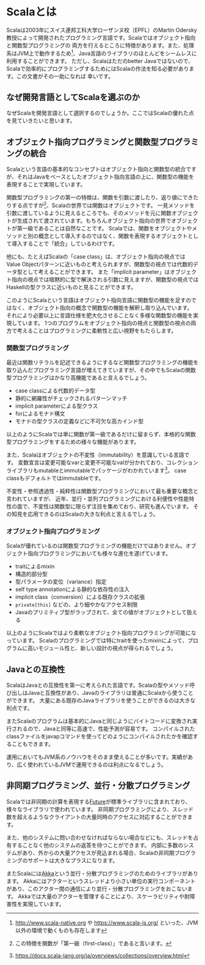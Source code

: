 # Scalaとは

Scalaは2003年にスイス連邦工科大学ローザンヌ校（EPFL）のMartin Odersky教授によって開発されたプログラミング言語です。Scalaではオブジェクト指向と関数型プログラミングの
両方を行えるところに特徴があります。また、処理系はJVM上で動作するため[^not_only_jvm]、Java言語のライブラリのほとんどをシームレスに利用することができます。
ただし、Scalaはただのbetter Javaではないので、Scalaで効率的にプログラミングするためにはScalaの作法を知る必要があります。この文書がその一助になれば
幸いです。

## なぜ開発言語としてScalaを選ぶのか

なぜScalaを開発言語として選択するのでしょうか。ここではScalaの優れた点を見ていきたいと思います。

## オブジェクト指向プログラミングと関数型プログラミングの統合

Scalaという言語の基本的なコンセプトはオブジェクト指向と関数型の統合ですが、それはJavaをベースとしたオブジェクト指向言語の上に、関数型の機能を表現することで実現しています。

関数型プログラミングの第一の特徴は、関数を引数に渡したり、返り値にできたりする点ですが[^first_class]、Scalaの世界では関数はオブジェクトです。
一見メソッドを引数に渡しているように見えるところでも、そのメソッドを元に関数オブジェクトが生成されて渡されています。もちろんオブジェクト指向の世界でオブジェクトが第一級であることは自然なことです。
Scalaでは、関数をオブジェクトやメソッドと別の概念として導入するのではなく、関数を表現するオブジェクトとして導入することで「統合」しているわけです。

他にも、たとえばScalaの「case class」は、オブジェクト指向の視点ではValue Objectパターンに近いものと考えられますが、関数型の視点では代数的データ型として考えることができます。
また「implicit parameter」はオブジェクト指向の視点では暗黙的に型で解決される引数に見えますが、関数型の視点ではHaskellの型クラスに近いものと見ることができます。

このようにScalaという言語はオブジェクト指向言語に関数型の機能を足すのではなく、オブジェクト指向の概念で関数型の機能を解釈し取り込んでいます。
それにより必要以上に言語仕様を肥大化させることなく多様な関数型の機能を実現しています。
1つのプログラムをオブジェクト指向の視点と関数型の視点の両方で考えることはプログラミングに柔軟性と広い視野をもたらします。

### 関数型プログラミング

最近は関数リテラルを記述できるようにするなど関数型プログラミングの機能を取り込んだプログラミング言語が増えてきていますが、その中でもScalaの関数型プログラミングはかなり高機能であると言えるでしょう。

- case classによる代数的データ型
- 静的に網羅性がチェックされるパターンマッチ
- implicit parameterによる型クラス
- forによるモナド構文
- モナドの型クラスの定義などに不可欠な高カインド型

以上のようにScalaでは単に関数が第一級であるだけに留まらず、本格的な関数型プログラミングをするための様々な機能があります。

また、Scalaはオブジェクトの不変性（immutability）を意識している言語です。
変数宣言は変更可能なvarと変更不可能なvalが分かれており、コレクションライブラリもmutableとimmutableでパッケージがわかれています[^mutable_and_immutable]。
case classもデフォルトではimmutableです。

不変性・参照透過性・純粋性は関数型プログラミングにおいて最も重要な概念と言われていますが、
近年、並行・並列プログラミングにおける利便性や性能特性の面で、不変性は関数型に限らず注目を集めており、研究も進んでいます。
その知見を応用できるのはScalaの大きな利点と言えるでしょう。

### オブジェクト指向プログラミング

Scalaが優れているのは関数型プログラミングの機能だけではありません。オブジェクト指向プログラミングにおいても様々な進化を遂げています。

- traitによるmixin
- 構造的部分型
- 型パラメータの変位（variance）指定
- self type annotationによる静的な依存性の注入
- implicit class（conversion）による既存クラスの拡張
- `private[this]` などの、より細やかなアクセス制限
- Javaのプリミティブ型がラップされて、全ての値がオブジェクトとして扱える

以上のようにScalaではより柔軟なオブジェクト指向プログラミングが可能になっています。
Scalaのプログラミングでは特にtraitを使ったmixinによって、プログラムに高いモジュール性と、新しい設計の視点が得られるでしょう。

## Javaとの互換性

ScalaはJavaとの互換性を第一に考えられた言語です。Scalaの型やメソッド呼び出しはJavaと互換性があり、Javaのライブラリは普通にScalaから使うことができます。
大量にある既存のJavaライブラリを使うことができるのは大きな利点です。

またScalaのプログラムは基本的にJavaと同じようにバイトコードに変換され実行されるので、Javaと同等に高速で、性能予測が容易です。
コンパイルされたclassファイルをjavapコマンドを使ってどのようにコンパイルされたかを確認することもできます。

運用においてもJVM系のノウハウをそのまま使えることが多いです。実績があり、広く使われているJVMで運用できるのは利点になるでしょう。

## 非同期プログラミング、並行・分散プログラミング

Scalaでは非同期の計算を表現する[Future](https://www.scala-lang.org/api/current/#scala.concurrent.Future)が標準ライブラリに含まれており、様々なライブラリで使われています。
非同期プログラミングにより、スレッド数を超えるようなクライアントの大量同時のアクセスに対応することができます。

また、他のシステムに問い合わせなければならない場合などにも、スレッドを占有することなく他のシステムの返答を待つことができます。
内部に多数のシステムがあり、外からの大量アクセスが見込まれる場合、Scalaの非同期プログラミングのサポートは大きなプラスになります。

またScalaには[Akka](https://akka.io/)という並行・分散プログラミングのためのライブラリがあります。
Akkaにはアクターというスレッドより小さい単位の実行コンポーネントがあり、このアクター間の通信により並行・分散プログラミングをおこないます。
Akkaでは大量のアクターを管理することにより、スケーラビリティや耐障害性を実現しています。

[^not_only_jvm]: http://www.scala-native.org や https://www.scala-js.org/ といった、JVM以外の環境で動くものも存在します

[^first_class]: この特徴を関数が「第一級（first-class）」であると言います。

[^mutable_and_immutable]: https://docs.scala-lang.org/ja/overviews/collections/overview.html
